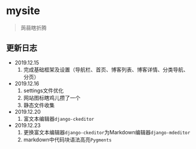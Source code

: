 # mysite
> 蒟蒻瞎折腾
## 更新日志
- 2019.12.15
  1. 完成基础框架及设置（导航栏、首页、博客列表、博客详情、分类导航、分页）
- 2019.12.16
  1. settings文件优化
  2. 网站图标瞎鸡儿攒了一个
  3. 静态文件收集
- 2019.12.20
  1. 富文本编辑器`django-ckeditor`
- 2019.12.23
  1. 更换富文本编辑器`django-ckeditor`为Markdown编辑器`django-mdeditor`
  2. markdown中代码块语法高亮`Pygments`
